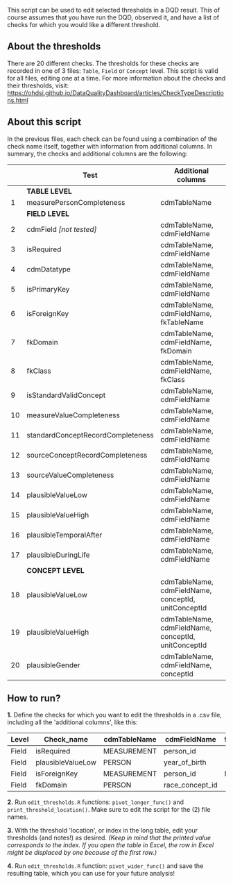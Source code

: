 This script can be used to edit selected thresholds in a DQD result. This of course assumes that you have run the DQD, observed it, and have a list of checks for which you would like a different threshold.

## About the thresholds
There are 20 different checks. The thresholds for these checks are recorded in one of 3 files: `Table`, `Field` or `Concept` level. This script is valid for all files, editing one at a time.
For more information about the checks and their thresholds, visit: https://ohdsi.github.io/DataQualityDashboard/articles/CheckTypeDescriptions.html

## About this script
In the previous files, each check can be found using a combination of the check name itself, together with information from additional columns. In summary, the checks and additional columns are the following:


| | Test      | Additional columns | 
| -- | ----------- | ----------- | 
|  | __TABLE LEVEL__ |  |  
| 1 | measurePersonCompleteness      |   cdmTableName  |  
|  | __FIELD LEVEL__ |  |  |
| 2| cdmField _[not tested]_  | cdmTableName, cdmFieldName     
| 3| isRequired   | cdmTableName, cdmFieldName        | 
| 4| cdmDatatype   | cdmTableName, cdmFieldName        |
| 5| isPrimaryKey   | cdmTableName, cdmFieldName        | 
| 6| isForeignKey   | cdmTableName, cdmFieldName, fkTableName        | 
| 7| fkDomain   | cdmTableName, cdmFieldName, fkDomain        | 
| 8| fkClass   | cdmTableName, cdmFieldName, fkClass        | 
| 9| isStandardValidConcept   | cdmTableName, cdmFieldName        | 
| 10| measureValueCompleteness   | cdmTableName, cdmFieldName        | 
| 11| standardConceptRecordCompleteness   | cdmTableName, cdmFieldName        | 
| 12| sourceConceptRecordCompleteness   | cdmTableName, cdmFieldName        | 
| 13| sourceValueCompleteness   | cdmTableName, cdmFieldName        | 
| 14| plausibleValueLow   | cdmTableName, cdmFieldName      | 
| 15| plausibleValueHigh   | cdmTableName, cdmFieldName     | 
| 16| plausibleTemporalAfter   | cdmTableName, cdmFieldName  | 
| 17| plausibleDuringLife   | cdmTableName, cdmFieldName        | 
|  | __CONCEPT LEVEL__ |  |  
| 18| plausibleValueLow   | cdmTableName, cdmFieldName, conceptId, unitConceptId  | 
| 19| plausibleValueHigh   | cdmTableName, cdmFieldName, conceptId, unitConceptId    | 
| 20| plausibleGender   | cdmTableName, cdmFieldName, conceptId    | 


<!-- | 4| cdmDatatype   | cdmTableName, cdmFieldName,cdmDatatype        | | -->
<!--| 14| plausibleValueLow   | cdmTableName, cdmFieldName, plausibleValueLow        | |-->
<!--| 15| plausibleValueHigh   | cdmTableName, cdmFieldName, plausibleValueHigh        | |-->
<!--| 16| plausibleTemporalAfter   | cdmTableName, cdmFieldName, plausibleTemporalAfterFieldName, plausibleTemporalAfterTableName        | | -->
<!--| 18| plausibleValueLow   | cdmTableName, cdmFieldName, plausibleValueLow       | |-->
<!--| 19| plausibleValueHigh   | cdmTableName, cdmFieldName, plausibleValueHigh    | |-->
<!--| 20| plausibleGender   | cdmTableName, cdmFieldName, plausibleGender        | |-->
<!-- valid prevalence low/high (concept) not in new dqd version?~ -->

## How to run?

**1.** Define the checks for which you want to edit the thresholds in a .csv file, including all the 'additional columns', like this:

| Level | Check_name      | cdmTableName | cdmFieldName | fkTableName	|fkDomain|
| ----| ---- | ----- | ----- |----- | ----- |
| Field| isRequired | MEASUREMENT  | person_id | | |
|Field | plausibleValueLow  | PERSON  | year_of_birth  | | |
|Field|	isForeignKey|	MEASUREMENT|	person_id	| PERSON	| |
|Field	|fkDomain |	PERSON |	race_concept_id		| | Race |


**2.** Run `edit_thresholds.R` functions: `pivot_longer_func()` and  `print_threshold_location()`. Make sure to edit the script for the (2) file names.

**3.** With the threshold 'location', or index in the long table, edit your thresholds (and notes!) as desired. _(Keep in mind that the printed value corresponds to the index. If you open the table in Excel, the row in Excel might be displaced by one because of the first row.)_

**4.** Run `edit_thresholds.R` function: `pivot_wider_func()` and save the resulting table, which you can use for your future analysis!

